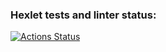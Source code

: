 ### Hexlet tests and linter status:
[![Actions Status](https://github.com/DanilCrazy99/fullstack-javascript-project-44/workflows/hexlet-check/badge.svg)](https://github.com/DanilCrazy99/fullstack-javascript-project-44/actions)